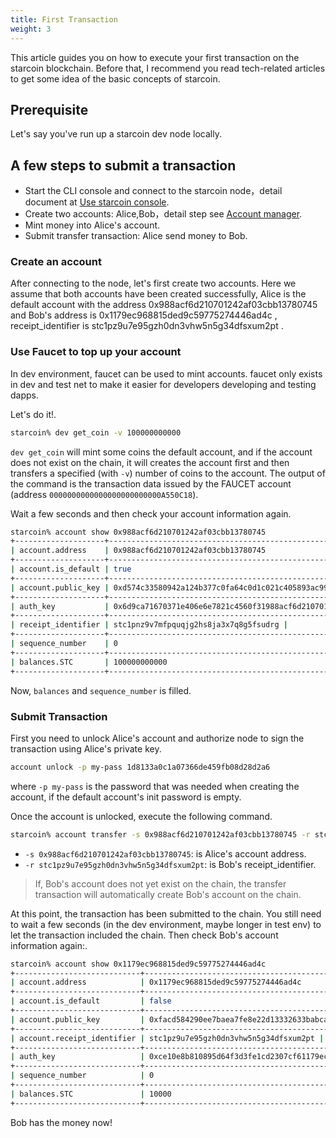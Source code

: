 ```yaml
---
title: First Transaction
weight: 3
---
```


This article guides you on how to execute your first transaction on the starcoin blockchain.
Before that, I recommend you read tech-related articles to get some idea of the basic concepts of starcoin.
<!--more-->

## Prerequisite

Let's say you've run up a starcoin dev node locally.

## A few steps to submit a transaction

- Start the CLI console and connect to the starcoin node，detail document at [Use starcoin console](../console).
- Create two accounts: Alice,Bob，detail step see [Account manager](../account_manager).
- Mint money into Alice's account.
- Submit transfer transaction: Alice send money to Bob.

### Create an account

After connecting to the node, let's first create two accounts. Here we assume that both accounts have been created successfully, 
Alice is the default account with the address 0x988acf6d210701242af03cbb13780745 and Bob's address is 0x1179ec968815ded9c59775274446ad4c , 
receipt_identifier is stc1pz9u7e95gzh0dn3vhw5n5g34dfsxum2pt .

### Use Faucet to top up your account

 In dev environment, faucet can be used to mint accounts. faucet only exists in dev and test net to make it easier for developers developing and testing dapps.

 Let's do it!.

 ``` bash
starcoin% dev get_coin -v 100000000000
```

`dev get_coin` will mint some coins the default account, and if the account does not exist on the chain, it will creates the account first and then transfers a specified (with `-v`) number of coins to the account.
The output of the command is the transaction data  issued by the FAUCET account (address `0000000000000000000000000A550C18`).

Wait a few seconds and then check your account information again.

```bash
starcoin% account show 0x988acf6d210701242af03cbb13780745
+--------------------+------------------------------------------------------------------------------------------+
| account.address    | 0x988acf6d210701242af03cbb13780745                                                       |
+--------------------+------------------------------------------------------------------------------------------+
| account.is_default | true                                                                                     |
+--------------------+------------------------------------------------------------------------------------------+
| account.public_key | 0xd574c33580942a124b377c0fa64c0d1c021c405893ac99b1cf77a44dc530e4b2                       |
+--------------------+------------------------------------------------------------------------------------------+
| auth_key           | 0x6d9ca71670371e406e6e7821c4560f31988acf6d210701242af03cbb13780745                       |
+--------------------+------------------------------------------------------------------------------------------+
| receipt_identifier | stc1pnz9v7mfpquqjg2hs8ja3x7q8g5fsudrg |
+--------------------+------------------------------------------------------------------------------------------+
| sequence_number    | 0                                                                                        |
+--------------------+------------------------------------------------------------------------------------------+
| balances.STC       | 100000000000                                                                             |
+--------------------+------------------------------------------------------------------------------------------+
```

Now, `balances` and `sequence_number` is filled.



### Submit Transaction

First you need to unlock Alice's account and authorize node to sign the transaction using Alice's private key.

```` bash
account unlock -p my-pass 1d8133a0c1a07366de459fb08d28d2a6
````

where `-p my-pass` is the password that was needed when creating the account, if the default account's init password is empty.

Once the account is unlocked, execute the following command.

```bash
starcoin% account transfer -s 0x988acf6d210701242af03cbb13780745 -r stc1pz9u7e95gzh0dn3vhw5n5g34dfsxum2pt -v 10000 -b
```

- `-s 0x988acf6d210701242af03cbb13780745`: is Alice's account address.
- `-r stc1pz9u7e95gzh0dn3vhw5n5g34dfsxum2pt`: is Bob's receipt_identifier.

> If, Bob's account does not yet exist on the chain, the transfer transaction will automatically create Bob's account on the chain.


At this point, the transaction has been submitted to the chain.
You still need to wait a few seconds (in the dev environment, maybe longer in test env) to let the transaction included the chain.
Then check Bob's account information again:.


``` bash
starcoin% account show 0x1179ec968815ded9c59775274446ad4c
+----------------------------+------------------------------------------------------------------------------------------+
| account.address            | 0x1179ec968815ded9c59775274446ad4c                                                       |
+----------------------------+------------------------------------------------------------------------------------------+
| account.is_default         | false                                                                                    |
+----------------------------+------------------------------------------------------------------------------------------+
| account.public_key         | 0xfacd584290ee7baea7fe8e22d13332633babca46e77c0ca941b6b5c6266523cb                       |
+----------------------------+------------------------------------------------------------------------------------------+
| account.receipt_identifier | stc1pz9u7e95gzh0dn3vhw5n5g34dfsxum2pt |
+----------------------------+------------------------------------------------------------------------------------------+
| auth_key                   | 0xce10e8b810895d64f3d3fe1cd2307cf61179ec968815ded9c59775274446ad4c                       |
+----------------------------+------------------------------------------------------------------------------------------+
| sequence_number            | 0                                                                                        |
+----------------------------+------------------------------------------------------------------------------------------+
| balances.STC               | 10000                                                                                    |
+----------------------------+------------------------------------------------------------------------------------------+
```

Bob has the money now!

